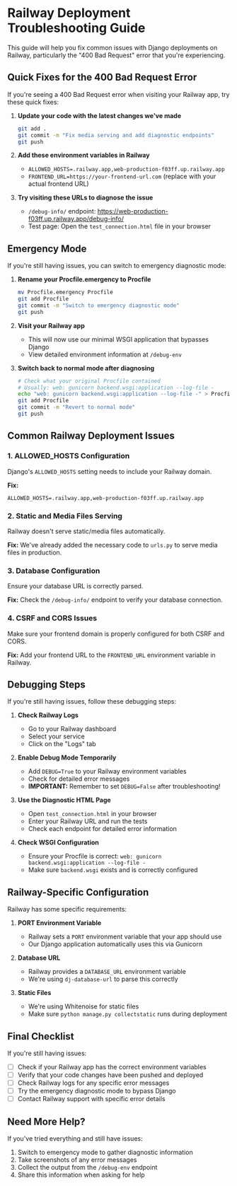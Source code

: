 # Railway Deployment Troubleshooting Guide

This guide will help you fix common issues with Django deployments on Railway, particularly the "400 Bad Request" error that you're experiencing.

## Quick Fixes for the 400 Bad Request Error

If you're seeing a 400 Bad Request error when visiting your Railway app, try these quick fixes:

1. **Update your code with the latest changes we've made**
   ```bash
   git add .
   git commit -m "Fix media serving and add diagnostic endpoints"
   git push
   ```

2. **Add these environment variables in Railway**
   - `ALLOWED_HOSTS=.railway.app,web-production-f03ff.up.railway.app`
   - `FRONTEND_URL=https://your-frontend-url.com` (replace with your actual frontend URL)

3. **Try visiting these URLs to diagnose the issue**
   - `/debug-info/` endpoint: https://web-production-f03ff.up.railway.app/debug-info/
   - Test page: Open the `test_connection.html` file in your browser

## Emergency Mode

If you're still having issues, you can switch to emergency diagnostic mode:

1. **Rename your Procfile.emergency to Procfile**
   ```bash
   mv Procfile.emergency Procfile
   git add Procfile
   git commit -m "Switch to emergency diagnostic mode"
   git push
   ```

2. **Visit your Railway app**
   - This will now use our minimal WSGI application that bypasses Django
   - View detailed environment information at `/debug-env`

3. **Switch back to normal mode after diagnosing**
   ```bash
   # Check what your original Procfile contained
   # Usually: web: gunicorn backend.wsgi:application --log-file -
   echo "web: gunicorn backend.wsgi:application --log-file -" > Procfile
   git add Procfile
   git commit -m "Revert to normal mode"
   git push
   ```

## Common Railway Deployment Issues

### 1. ALLOWED_HOSTS Configuration

Django's `ALLOWED_HOSTS` setting needs to include your Railway domain.

**Fix:**
```
ALLOWED_HOSTS=.railway.app,web-production-f03ff.up.railway.app
```

### 2. Static and Media Files Serving

Railway doesn't serve static/media files automatically.

**Fix:**
We've already added the necessary code to `urls.py` to serve media files in production.

### 3. Database Configuration

Ensure your database URL is correctly parsed.

**Fix:**
Check the `/debug-info/` endpoint to verify your database connection.

### 4. CSRF and CORS Issues

Make sure your frontend domain is properly configured for both CSRF and CORS.

**Fix:**
Add your frontend URL to the `FRONTEND_URL` environment variable in Railway.

## Debugging Steps

If you're still having issues, follow these debugging steps:

1. **Check Railway Logs**
   - Go to your Railway dashboard
   - Select your service
   - Click on the "Logs" tab

2. **Enable Debug Mode Temporarily**
   - Add `DEBUG=True` to your Railway environment variables
   - Check for detailed error messages
   - **IMPORTANT:** Remember to set `DEBUG=False` after troubleshooting!

3. **Use the Diagnostic HTML Page**
   - Open `test_connection.html` in your browser
   - Enter your Railway URL and run the tests
   - Check each endpoint for detailed error information

4. **Check WSGI Configuration**
   - Ensure your Procfile is correct: `web: gunicorn backend.wsgi:application --log-file -`
   - Make sure `backend.wsgi` exists and is correctly configured

## Railway-Specific Configuration

Railway has some specific requirements:

1. **PORT Environment Variable**
   - Railway sets a `PORT` environment variable that your app should use
   - Our Django application automatically uses this via Gunicorn

2. **Database URL**
   - Railway provides a `DATABASE_URL` environment variable
   - We're using `dj-database-url` to parse this correctly

3. **Static Files**
   - We're using Whitenoise for static files
   - Make sure `python manage.py collectstatic` runs during deployment

## Final Checklist

If you're still having issues:

- [ ] Check if your Railway app has the correct environment variables
- [ ] Verify that your code changes have been pushed and deployed
- [ ] Check Railway logs for any specific error messages
- [ ] Try the emergency diagnostic mode to bypass Django
- [ ] Contact Railway support with specific error details

## Need More Help?

If you've tried everything and still have issues:

1. Switch to emergency mode to gather diagnostic information
2. Take screenshots of any error messages
3. Collect the output from the `/debug-env` endpoint
4. Share this information when asking for help 